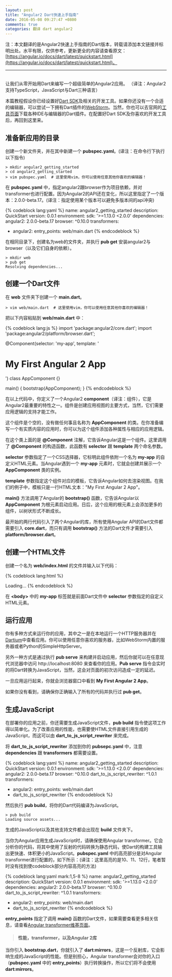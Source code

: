 ```yaml
---
layout: post
title: "Angular2 Dart快速上手指南"
date: 2016-05-08 09:27:47 +0800
comments: true
categories: 翻译 dart angular2
---
```

注：本文翻译的是Angular2快速上手指南的Dart版本，转载请添加本文链接并标明出处。水平有限，仅供参考，更新更全的内容请查看原文：[https://angular.io/docs/dart/latest/quickstart.html](https://angular.io/docs/dart/latest/quickstart.html)。

___
<br/>
让我们从零开始用Dart来编写一个超级简单的Angular2应用。
（译注：Angular2支持TypeScript，JavaScript与Dart三种语言）

本篇教程假设你已经设置好[Dart SDK](https://www.dartlang.org/downloads/)及相关的开发工具。如果你还没有一个合适的编辑器，可以尝试一下拥有Dart插件的[WebStorm](https://confluence.jetbrains.com/display/WI/Getting+started+with+Dart)。当然，你也可以去官网的[工具页面](https://www.dartlang.org/tools/)下载各种IDE与编辑器的Dart插件。在配置好Dart SDK及你喜欢的开发工具后，再回到这里来。

## 准备新应用的目录

创建一个新文件夹，并在其中新建一个 **pubspec.yaml**。(译注：在命令行下执行以下指令)

    > mkdir angular2_getting_started
    > cd angular2_getting_started
    > vim pubspec.yaml  # 这里使用vim，你可以使用任意其他你喜欢的编辑器！

在 **pubspec.yaml** 中，指定angular2跟browser作为项目依赖，并对transformer也进行配置。因为Angular2的API还在变化，所以这里指定了一个版本：2.0.0-beta.17。(译注：指定使用某个版本可以避免多版本间的api冲突)

{% codeblock lang:yaml %}
name: angular2_getting_started
description: QuickStart
version: 0.0.1
environment:
  sdk: '>=1.13.0 <2.0.0'
dependencies:
  angular2: 2.0.0-beta.17
  browser: ^0.10.0
transformers:
- angular2:
    entry_points: web/main.dart
{% endcodeblock %}

<!-- more -->

在相同目录下，创建名为web的文件夹，并执行 **pub get** 安装angular2与browser（以及它们自身的依赖）。

    > mkdir web
    > pub get
    Resolving dependencies...

## 创建一个Dart文件
在 **web** 文件夹下创建一个 **main.dart**。

    > vim web/main.dart  # 这里使用vim，你可以使用任意其他你喜欢的编辑器！

把以下内容粘贴到 **web/main.dart** 中：

{% codeblock lang:js %}
import 'package:angular2/core.dart';
import 'package:angular2/platform/browser.dart';

@Component(selector: 'my-app', template: '<h1>My First Angular 2 App</h1>')
class AppComponent {}

main() {
  bootstrap(AppComponent);
}
{% endcodeblock %}

在以上代码中，你定义了一个Angular2 **component**（译注：组件），它是Angular2最重要的特性之一。组件是创建应用视图的主要方式，当然，它们需要应用逻辑的支持才能工作。

这个组件是个空的，没有做任何事且名称为 **AppComponent** 的类。在你准备编写一个有实质内容的应用时，你可以为这个组件添加各种属性与相应的应用逻辑。

在这个类上面的是 **@Component** 注解，它告诉Angular这是一个组件。这里调用了 **@Component** 的构造函数，此函数有 **selector** 跟 **template** 两个命名参数。

**selector** 参数指定了一个CSS选择器，它标明此组件依附一个名为 **my-app** 的自定义HTML元素。当Angular遇到一个 **my-app** 元素时，它就会创建并展示一个 **AppComponent** 类的实例。

**template** 参数指定这个组件对应的模板，它告诉Angular如何去渲染视图。在我们的例子中，模板只是一行HTML文本："My First Angular 2 App"。

**main()** 方法调用了Angular的 **bootstrap()** 函数，它告诉Angular以 **AppComponent** 为根元素启动应用。日后，这个应用的根元素上会添加更多的组件，以树状形式不断成长。

最开始的两行代码引入了两个Angular的库，所有使用Angular API的Dart文件都需要引入 **core.dart**，而只有调用 **bootstrap()** 方法的Dart文件才需要引入 **platform/browser.dart**。

## 创建一个HTML文件
创建一个名为 **web/index.html** 的文件并输入以下代码：

{% codeblock lang:html %}
<!DOCTYPE html>
<html>
  <head>
    <title>Getting Started</title>
    <link rel="stylesheet" href="styles.css">
    <script async src="main.dart" type="application/dart"></script>
    <script async src="packages/browser/dart.js"></script>
  </head>
  <body>
    <my-app>Loading...</my-app>
  </body>
</html>
{% endcodeblock %}

在 **<body\>** 中的 **my-app** 标签就是前面Dart文件中 **selector** 参数指定的自定义HTML元素。

## 运行应用
你有多种方式来运行你的应用，其中之一是在本地运行一个HTTP服务器并在[Dartium](https://www.dartlang.org/tools/dartium/)中查看应用。你可以使用任意你喜欢的服务器，比如WebStorm内置的服务器或者Python的SimpleHttpServer。

另外一种方式是通过执行 **pub serve** 来构建并启动应用，然后你就可以在任意现代浏览器中访问 http:\/\/localhost:8080 来查看你的应用。**Pub serve** 指令会实时的将Dart转换为JavaScript，当然，这会对页面的初次访问造成一定的延迟。

一旦应用运行起来，你就会浏览器窗口中看到 **My First Angular 2 App**。

如果你没有看到，请确保你正确输入了所有的代码并执行过 **pub get**。

## 生成JavaScript
在部署你的应用之前，你还需要生成JavaScript文件，**pub build** 指令使这项工作得以简单化。为了改善应用的性能，也需要使HTML文件直接引用生成的JavaScript，而这可以由 **dart_to_js_script_rewriter** 来完成。

将 **dart_to_js_script_rewriter** 添加到你的 **pubsepc.yaml** 中，注意 **dependencies** 跟 **transformers** 都需要设置。

{% codeblock lang:yaml %}
name: angular2_getting_started
description: QuickStart
version: 0.0.1
environment:
  sdk: '>=1.13.0 <2.0.0'
dependencies:
  angular2: 2.0.0-beta.17
  browser: ^0.10.0
  dart_to_js_script_rewriter: ^1.0.1
transformers:
- angular2:
    entry_points: web/main.dart
- dart_to_js_script_rewriter
{% endcodeblock %}

然后执行 **pub build**，将你的Dart代码编译为JavaScript。

    > pub build
    Loading source assets...

生成的JavaScript以及其他支持文件都会出现在 **build** 文件夹下。

当你为Angular应用生成JavaScript时，请确保使用Angular transformer。它会分析你的代码，将其中使用了反射的代码转换为静态代码，使Dart的构建工具输出更快速、体积更小的JavaScript。**pubspec.yaml** 中的高亮部分是对Angular transformer进行配置的，如下所示：(译注：这里高亮的是10、11、12行，笔者暂时没有找到使codeblock部分内容高亮的方法)

{% codeblock lang:yaml mark:1,5-8 %}
name: angular2_getting_started
description: QuickStart
version: 0.0.1
environment:
  sdk: '>=1.13.0 <2.0.0'
dependencies:
  angular2: 2.0.0-beta.17
  browser: ^0.10.0
  dart_to_js_script_rewriter: ^1.0.1
transformers:
- angular2:
    entry_points: web/main.dart
- dart_to_js_script_rewriter
{% endcodeblock %}

**entry_points** 指定了调用 **main()** 函数的Dart文件，如果需要查看更多相关信息，请查看[Angular transformer维基页面](https://github.com/angular/angular/wiki/Angular-2-Dart-Transformer)。

> #### 性能，transformer，以及Angular 2库
  当你引入 **bootstrap.dart**，你就引入了 **dart:mirrors**，这是一个反射库，它会影响生成的JavaScript的性能。但是别担心，Angular transformer会对你的入口（**pubspec.yaml** 中的 **entry_points**）执行转换操作，所以它们将不会使用 **dart:mirrors**。
